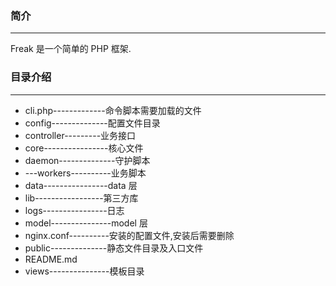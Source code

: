 ### 简介
----

 Freak 是一个简单的 PHP 框架.

### 目录介绍
----


* cli.php-------------命令脚本需要加载的文件
* config--------------配置文件目录
* controller---------业务接口
* core----------------核心文件
* daemon--------------守护脚本
* ---workers----------业务脚本
* data----------------data 层
* lib-----------------第三方库
* logs----------------日志
* model---------------model 层
* nginx.conf----------安装的配置文件,安装后需要删除
* public--------------静态文件目录及入口文件
* README.md
* views---------------模板目录